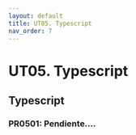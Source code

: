 ```yaml
---
layout: default
title: UT05. Typescript
nav_order: 7
---
```


# UT05. Typescript

## Typescript

### PR0501: Pendiente....

